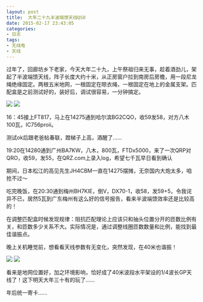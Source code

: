 ```yaml
---
layout: post
title: 	大年二十九半波端馈天线QSO
date: 2015-02-17 23:43:05
categories:
- 日志
tags:
- 无线电
- 天线
---
```


过年了，回廊坊乡下老家，今天大年二十九，上午祭祖归来无事，趁着酒劲儿，架起了半波端馈天线，阵子长度大约十米，从正房窗户拉到南房后房檐，用一段尼龙绳绝缘固定。两根五米地网，一根固定在晾衣绳，一根固定在地上的金属支架。匹配盒是之前测试好的，装好后，调试很容易，一分钟搞定。             

![](http://i1328.photobucket.com/albums/w532/xwlogic/imagejpg1_zps2c57fc3d.jpg)
![](http://i1328.photobucket.com/albums/w532/xwlogic/imagejpg2_zps946519d0.jpg)

16：45接上FT817，马上在14275通到哈尔滨BG2CQO，收59发58，对方八木100瓦，IC756proii。

测试ok后跟老爸帖春联，蹬梯子上高，酒醒了……

19:20在14280通到广州BA7KW，八木，800瓦，FTDx5000，来了一次QRP对QRO，收59，发55，在QRZ.com上录入log，希望七千瓦早日看到确认

期间，日本松江的高见先生JH4CBM一直在14275摆摊，无奈国内大炮太多，咱抢不过～

吃完晚饭，在20:30通到梅州BH7KIE，倒V，DX70-1，收58，发59+5，令我诧异不已，居然5瓦到广东梅州有这么好的信号报告，看来半波端馈效率还是比较高的！

在调整匹配盒时候发现规律：阻抗匹配理论上应该只和抽头位置分开的匝数比例有关，和匝数多少关系不大。实际情况是，通过调整线圈匝数数量和比例，能找到最佳谐振点。

晚上关机睡觉前，想看看天线参数有无变化，突然发现，在40米也谐振！

![](http://i1328.photobucket.com/albums/w532/xwlogic/imagejpg5_zps40fafe45.jpg)
![](http://i1328.photobucket.com/albums/w532/xwlogic/imagejpg4_zpsf76655fe.jpg)

看来是地网位置好，加之环境影响，恰好成了40米波段水平架设的1/4波长GP天线了！这下明天大年三十有的玩了……

年后统一寄卡……
